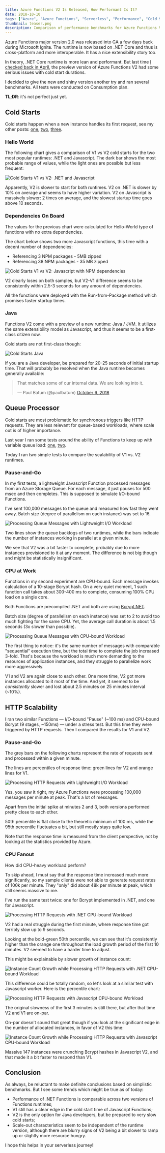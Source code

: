 ```yaml
---
title: Azure Functions V2 Is Released, How Performant Is It?
date: 2018-10-10
tags: ["Azure", "Azure Functions", "Serverless", "Performance", "Cold Starts"]
thumbnail: teaser.png
description: Comparison of performance benchmarks for Azure Functions V1 and V2
---
```


Azure Functions major version 2.0 was released into GA a few days back during Microsoft Ignite. The runtime is now
based on .NET Core and thus is cross-platform and more interoperable. It has a nice extensibility story too.

In theory, .NET Core runtime is more lean and performant.
But last time [I checked back in April](https://mikhail.io/2018/04/azure-functions-cold-starts-in-numbers/),
the preview version of Azure Functions V2 had some serious issues with cold start durations.

I decided to give the new and shiny version another try and ran several benchmarks. All tests were conducted on
Consumption plan.

**TL;DR**: it's not perfect just yet.

Cold Starts
-----------

Cold starts happen when a new instance handles its first request, see my other posts:
[one](https://mikhail.io/2018/04/azure-functions-cold-starts-in-numbers/),
[two](https://mikhail.io/2018/05/azure-functions-cold-starts-beyond-first-load/),
[three](https://mikhail.io/2018/08/serverless-cold-start-war/).

### Hello World

The following chart gives a comparison of V1 vs V2 cold starts for the two most popular runtimes:
.NET and Javascript. The dark bar shows the most probable range of values, while the light ones
are possible but less frequent:

![Cold Starts V1 vs V2: .NET and Javascript](cold-starts-dotnet-js.png)

Apparently, V2 is slower to start for both runtimes. V2 on .NET is slower by 10% on average and seems
to have higher variation. V2 on Javascript is massively slower: 2 times on average, and the slowest startup
time goes above 10 seconds.

### Dependencies On Board

The values for the previous chart were calculated for Hello-World type of functions with no extra dependencies.

The chart below shows two more Javascript functions, this time with a decent number of dependencies:

- Referencing 3 NPM packages - 5MB zipped
- Referencing 38 NPM packages - 35 MB zipped

![Cold Starts V1 vs V2: Javascript with NPM dependencies](cold-starts-js-dependencies.png)

V2 clearly loses on both samples, but V2-V1 difference seems to be consistently within 2.5-3
seconds for any amount of dependencies.

All the functions were deployed with the Run-from-Package method which promises faster startup times.

### Java

Functions V2 come with a preview of a new runtime: Java / JVM. It utilizes the same extensibility model
as Javascript, and thus it seems to be a first-class citizen now.

Cold starts are not first-class though:

![Cold Starts Java](cold-starts-java.png)

If you are a Java developer, be prepared for 20-25 seconds of initial startup time. That will probably
be resolved when the Java runtime becomes generally available:

<blockquote class="twitter-tweet" data-conversation="none" data-dnt="true"><p lang="en" dir="ltr">That matches some of our internal data. We are looking into it.</p>&mdash; Paul Batum (@paulbatum) <a href="https://twitter.com/paulbatum/status/1048391445386735616?ref_src=twsrc%5Etfw">October 6, 2018</a></blockquote> <script async src="https://platform.twitter.com/widgets.js" charset="utf-8"></script>

Queue Processor
---------------

Cold starts are most problematic for synchronous triggers like HTTP requests. They are less relevant
for queue-based workloads, where scale out is of higher importance.

Last year I ran some tests around the ability of Functions to keep up with variable queue load:
[one](https://mikhail.io/2017/08/azure-functions-are-they-really-infinitely-scalable-and-elastic/),
[two](https://mikhail.io/2017/12/azure-functions-get-more-scalable-and-elastic/).

Today I ran two simple tests to compare the scalability of V1 vs. V2 runtimes.

### Pause-and-Go

In my first tests, a lightweight Javascript Function processed messages from an Azure Storage Queue. For
each message, it just pauses for 500 msec and then completes. This is supposed to simulate I/O-bound
Functions.

I've sent 100,000 messages to the queue and measured how fast they went away. Batch size (degree of parallelism
on each instance) was set to 16.

![Processing Queue Messages with Lightweight I/O Workload](queue-scaling-io-based.png)

Two lines show the queue backlogs of two runtimes, while the bars indicate the number of instances working
in parallel at a given minute.

We see that V2 was a bit faster to complete, probably due to more instances provisioned to it at any moment.
The difference is not big though and might be statistically insignificant.

### CPU at Work

Functions in my second experiment are CPU-bound. Each message invokes calculation of a 10-stage Bcrypt
hash. On a very quiet moment, 1 such function call takes about 300-400 ms to complete, consuming 100% CPU
load on a single core.

Both Functions are precompiled .NET and both are using [Bcrypt.NET](https://github.com/BcryptNet/bcrypt.net).

Batch size (degree of parallelism on each instance) was set to 2 to avoid too much fighting for the same CPU. Yet,
the average call duration is about 1.5 seconds (3x slower than possible).

![Processing Queue Messages with CPU-bound Workload](queue-scaling-cpu-bound.png)

The first thing to notice: it's the same number of messages with comparable "sequential" execution time, but
the total time to complete the job increased 3-fold. That's because the workload is much more demanding to
the resources of application instances, and they struggle to parallelize work more aggressively.

V1 and V2 are again close to each other. One more time, V2 got more instances allocated to it most of the time.
And yet, it seemed to be *consistently* slower and lost about 2.5 minutes on 25 minutes interval (~10%).

HTTP Scalability
----------------

I ran two similar Functions &mdash; I/O-bound "Pause" (~100 ms) and CPU-bound Bcrypt (9 stages, ~150ms) &mdash; under a stress test.
But this time they were triggered by HTTP requests. Then I compared the results for V1 and V2.

### Pause-and-Go

The grey bars on the following charts represent the rate of requests sent and processed within a given minute.

The lines are percentiles of response time: green lines for V2 and orange lines for V1.

![Processing HTTP Requests with Lightweight I/O Workload](http-scaling-io-based.png)

Yes, you saw it right, my Azure Functions were processing 100,000 messages per minute at peak. That's a lot of
messages.

Apart from the initial spike at minutes 2 and 3, both versions performed pretty close to each other.

50th percentile is flat close to the theoretic minimum of 100 ms, while the 95th percentile fluctuates a bit, but still
mostly stays quite low.

Note that the response time is measured from the client perspective, not by looking at the statistics provided by Azure.

### CPU Fanout

How did CPU-heavy workload perform?

To skip ahead, I must say that the response time increased much more significantly, so my sample clients were
not able to generate request rates of 100k per minute. They "only" did about 48k per minute at peak, which still
seems massive to me.

I've run the same test twice: one for Bcrypt implemented in .NET, and one for Javascript.

![Processing HTTP Requests with .NET CPU-bound Workload](http-scaling-cpu-bound-dotnet.png)

V2 had a real struggle during the first minute, where response time got terribly slow up to 9 seconds.

Looking at the bold-green 50th percentile, we can see that it's consistently higher than the orange one throughout
the load growth period of the first 10 minutes. V2 seemed to have a harder time to adjust.

This might be explainable by slower growth of instance count:

![Instance Count Growth while Processing HTTP Requests with .NET CPU-bound Workload](http-scaling-cpu-bound-dotnet-instance-growth.png)

This difference could be totally random, so let's look at a similar test with Javascript worker. Here is the percentile chart:

![Processing HTTP Requests with Javascript CPU-bound Workload](http-scaling-cpu-bound-js.png)

The original slowness of the first 3 minutes is still there, but after that time V2 and V1 are on-par.

On-par doesn't sound that great though if you look at the significant edge in the number of allocated instances, in
favor of V2 this time:

![Instance Count Growth while Processing HTTP Requests with Javascript CPU-bound Workload](http-scaling-cpu-bound-js-instance-growth.png)

Massive 147 instances were crunching Bcrypt hashes in Javascript V2, and that made it a bit faster to respond than V1.

Conclusion
----------

As always, be reluctant to make definite conclusions based on simplistic benchmarks. But I see some trends which might
be true as of today:

- Performance of .NET Functions is comparable across two versions of Functions runtimes;
- V1 still has a clear edge in the cold start time of Javascript Functions;
- V2 is the only option for Java developers, but be prepared to very slow cold starts;
- Scale-out characteristics seem to be independent of the runtime version, although there are blurry signs of
V2 being a bit slower to ramp up or slightly more resource hungry.

I hope this helps in your serverless journey!